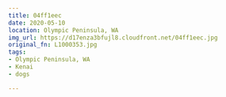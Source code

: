 ```yaml
---
title: 04ff1eec
date: 2020-05-10
location: Olympic Peninsula, WA
img_url: https://d17enza3bfujl8.cloudfront.net/04ff1eec.jpg
original_fn: L1000353.jpg
tags:
- Olympic Peninsula, WA
- Kenai
- dogs

---
```

